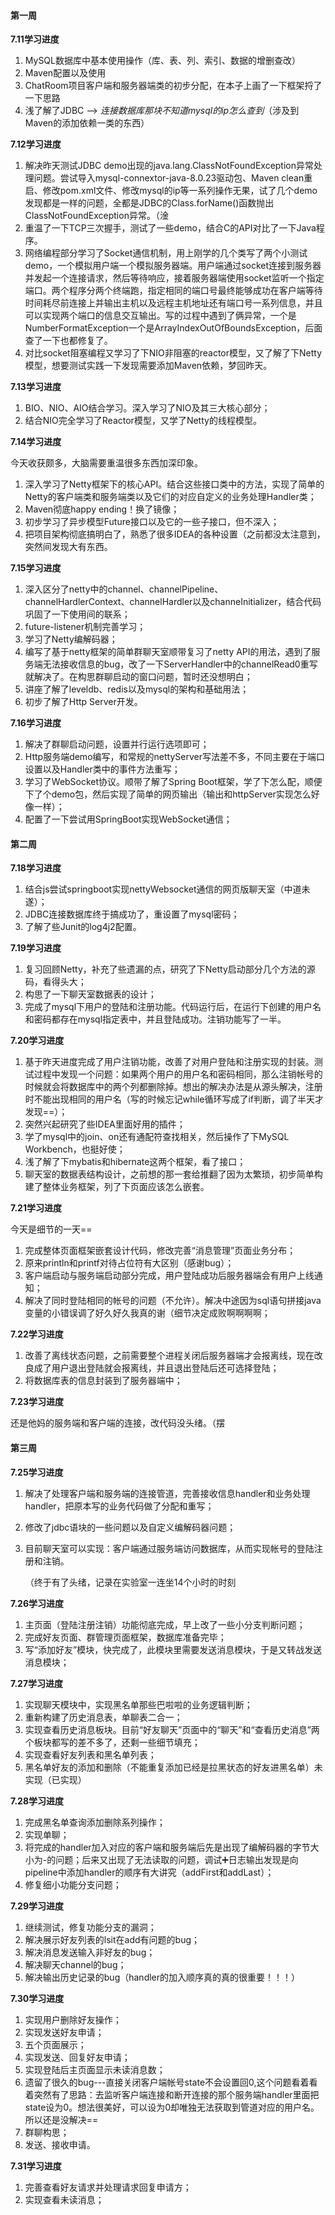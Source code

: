 #### 第一周

**7.11学习进度**

1. MySQL数据库中基本使用操作（库、表、列、索引、数据的增删查改）
2. Maven配置以及使用
3. ChatRoom项目客户端和服务器端类的初步分配，在本子上画了一下框架捋了一下思路
4. 浅了解了JDBC --> *连接数据库那块不知道mysql的ip怎么查到*（涉及到Maven的添加依赖一类的东西）

**7.12学习进度**

1. 解决昨天测试JDBC demo出现的java.lang.ClassNotFoundException异常处理问题。尝试导入mysql-connextor-java-8.0.23驱动包、Maven clean重启、修改pom.xml文件、修改mysql的ip等一系列操作无果，试了几个demo发现都是一样的问题，全都是JDBC的Class.forName()函数抛出ClassNotFoundException异常。（淦
2. 重温了一下TCP三次握手，测试了一些demo，结合C的API对比了一下Java程序。
3. 网络编程部分学习了Socket通信机制，用上刚学的几个类写了两个小测试demo，一个模拟用户端一个模拟服务器端。用户端通过socket连接到服务器并发起一个连接请求，然后等待响应，接着服务器端使用socket监听一个指定端口。两个程序分两个终端跑，指定相同的端口号最终能够成功在客户端等待时间耗尽前连接上并输出主机以及远程主机地址还有端口号一系列信息，并且可以实现两个端口的信息交互输出。写的过程中遇到了俩异常，一个是NumberFormatException一个是ArrayIndexOutOfBoundsException，后面查了一下也都修复了。
4. 对比socket阻塞编程又学习了下NIO非阻塞的reactor模型，又了解了下Netty模型，想要测试实践一下发现需要添加Maven依赖，梦回昨天。

**7.13学习进度**

1. BIO、NIO、AIO结合学习。深入学习了NIO及其三大核心部分；
2. 结合NIO完全学习了Reactor模型，又学了Netty的线程模型。

**7.14学习进度**

今天收获颇多，大脑需要重温很多东西加深印象。

1. 深入学习了Netty框架下的核心API。结合这些接口类中的方法，实现了简单的Netty的客户端类和服务端类以及它们的对应自定义的业务处理Handler类；
2. Maven彻底happy ending！换了镜像；
3. 初步学习了异步模型Future接口以及它的一些子接口，但不深入；
4. 把项目架构彻底搞明白了，熟悉了很多IDEA的各种设置（之前都没太注意到，突然间发现大有东西。

**7.15学习进度**

1. 深入区分了netty中的channel、channelPipeline、channelHardlerContext、channelHardler以及channeInitializer，结合代码巩固了一下使用间的联系；
2. future-listener机制完善学习；
3. 学习了Netty编解码器；
4. 编写了基于netty框架的简单群聊天室顺带复习了netty API的用法，遇到了服务端无法接收信息的bug，改了一下ServerHandler中的channelRead0重写就解决了。在构思群聊启动的窗口问题，暂时还没想明白；
5. 讲座了解了leveldb、redis以及mysql的架构和基础用法；
6. 初步了解了Http Server开发。

**7.16学习进度**

1. 解决了群聊启动问题，设置并行运行选项即可；
2. Http服务端demo编写，和常规的nettyServer写法差不多，不同主要在于端口设置以及Handler类中的事件方法重写；
3. 学习了WebSocket协议。顺带了解了Spring Boot框架，学了下怎么配，顺便下了个demo包，然后实现了简单的网页输出（输出和httpServer实现怎么好像一样）；
4. 配置了一下尝试用SpringBoot实现WebSocket通信；



#### 第二周

**7.18学习进度**

1. 结合js尝试springboot实现nettyWebsocket通信的网页版聊天室（中道未遂）；
2. JDBC连接数据库终于搞成功了，重设置了mysql密码；
3. 了解了些Junit的log4j2配置。

**7.19学习进度**

1. 复习回顾Netty，补充了些遗漏的点，研究了下Netty启动部分几个方法的源码，看得头大；
2. 构思了一下聊天室数据表的设计；
3. 完成了mysql下用户的登陆和注册功能。代码运行后，在运行下创建的用户名和密码都存在mysql指定表中，并且登陆成功。注销功能写了一半。

**7.20学习进度**

1. 基于昨天进度完成了用户注销功能，改善了对用户登陆和注册实现的封装。测试过程中发现一个问题：如果两个用户的用户名和密码相同，那么注销帐号的时候就会将数据库中的两个列都删除掉。想出的解决办法是从源头解决，注册时不能出现相同的用户名（写的时候忘记while循环写成了if判断，调了半天才发现==）；
2. 突然兴起研究了些IDEA里面好用的插件；
3. 学了mysql中的join、on还有通配符查找相关，然后操作了下MySQL Workbench，也挺好使；
4. 浅了解了下mybatis和hibernate这两个框架，看了接口；
5. 聊天室的数据表结构设计，之前想的那一套给推翻了因为太繁琐，初步简单构建了整体业务框架，列了下页面应该怎么嵌套。

**7.21学习进度**

今天是细节的一天==

1. 完成整体页面框架嵌套设计代码，修改完善“消息管理”页面业务分布；
2. 原来println和printf对待占位符有大区别（感谢bug）；
3. 客户端启动与服务端启动部分完成，用户登陆成功后服务器端会有用户上线通知；
4. 解决了同时登陆相同的帐号的问题（不允许）。解决中途因为sql语句拼接java变量的小错误调了好久好久我真的谢（细节决定成败啊啊啊啊；

**7.22学习进度**

1. 改善了离线状态问题，之前需要整个进程关闭后服务器端才会报离线，现在改良成了用户退出登陆就会报离线，并且退出登陆后还可选择登陆；
2. 将数据库表的信息封装到了服务器端中；

**7.23学习进度**

还是他妈的服务端和客户端的连接，改代码没头绪。（摆

#### 第三周

**7.25学习进度**

1. 解决了处理客户端和服务端的连接管道，完善接收信息handler和业务处理handler，把原本写的业务代码做了分配和重写；

2. 修改了jdbc语块的一些问题以及自定义编解码器问题；

3. 目前聊天室可以实现：客户端通过服务端访问数据库，从而实现帐号的登陆注册和注销。

   （终于有了头绪，记录在实验室一连坐14个小时的时刻

**7.26学习进度**

1. 主页面（登陆注册注销）功能彻底完成，早上改了一些小分支判断问题；
2. 完成好友页面、群管理页面框架，数据库准备完毕；
3. 写“添加好友”模块，快完成了，此模块里需要发送消息模块，于是又转战发送消息模块；

**7.27学习进度**

1. 实现聊天模块中，实现黑名单那些巴啦啦的业务逻辑判断；
2. 重新构建了历史消息表，单聊表二合一；
3. 实现查看历史消息板块。目前“好友聊天”页面中的“聊天”和“查看历史消息”两个板块都写的差不多了，还剩一些细节填充；
4. 实现查看好友列表和黑名单列表；
5. 黑名单好友的添加和删除（不能重复添加已经是拉黑状态的好友进黑名单）未实现（已实现）

**7.28学习进度**

1. 完成黑名单查询添加删除系列操作；
2. 实现单聊；
3. 将完成的handler加入对应的客户端和服务端后先是出现了编解码器的字节大小为-的问题；后来又出现了无法读取的问题，调试➕日志输出发现是向pipeline中添加handler的顺序有大讲究（addFirst和addLast）；
4. 修复细小功能分支问题；

**7.29学习进度**

1. 继续测试，修复功能分支的漏洞；
2. 解决展示好友列表的lsit在add有问题的bug；
3. 解决消息发送输入非好友的bug；
4. 解决聊天channel的bug；
5. 解决输出历史记录的bug（handler的加入顺序真的真的很重要！！！）

**7.30学习进度**

1. 实现用户删除好友操作；
2. 实现发送好友申请；
3. 五个页面展示；
4. 实现发送、回复好友申请；
5. 实现登陆后主页面显示未读消息数；
6. 遗留了很久的bug---直接关闭客户端帐号state不会设置回0,这个问题看着看着突然有了思路：去监听客户端连接和断开连接的那个服务端handler里面把state设为0。想法很美好，可以设为0却唯独无法获取到管道对应的用户名。所以还是没解决==
7. 群聊构思；
8. 发送、接收申请。

**7.31学习进度**

1. 完善查看好友请求并处理请求回复申请方；
2. 实现查看未读消息；
